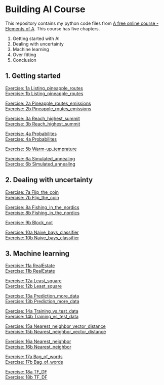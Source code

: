 <!-- This is the markdown template for the final project of the Building AI course, 
created by Reaktor Innovations and University of Helsinki. 
Copy the template, paste it to your GitHub README and edit! -->

#  Building AI Course
This repository contains my python code files from [A free online course - Elements of A](https://buildingai.elementsofai.com/). This course has five chapters.
1.	Getting started with AI
2.	Dealing with uncertainty
3.	Machine learning
4.	Over fitting
5.	Conclusion


## 1. Getting started
[Exercise: 1a Listing_pineapple_routes](https://github.com/Paramj1tKaur/Building-AI-Course/blob/main/Chapter%201%20-getting_started/Exercise1a_listing_pineapple_routes.py) <br>
[Exercise: 1b Listing_pineapple_routes](https://github.com/Paramj1tKaur/Building-AI-Course/blob/main/Chapter%201%20-getting_started/Exercise1b_listing_pineapple_routes.py)

[Exercise: 2a Pineapple_routes_emissions](https://github.com/Paramj1tKaur/Building-AI-Course/blob/main/Chapter%201%20-getting_started/Exercise2a_pineapple_routes_emissions.py)  <br>
[Exercise: 2b Pineapple_routes_emissions](https://github.com/Paramj1tKaur/Building-AI-Course/blob/main/Chapter%201%20-getting_started/Exercise2b_pineapple_routes_emissions.py)

[Exercise: 3a Reach_highest_summit](https://github.com/Paramj1tKaur/Building-AI-Course/blob/main/Chapter%201%20-getting_started/Exercise3a_reach_highest_summit.py)  <br>
[Exercise: 3b Reach_highest_summit](https://github.com/Paramj1tKaur/Building-AI-Course/blob/main/Chapter%201%20-getting_started/Exercise3b_reach_highest_summit%20.py)

[Exercise: 4a Probabilites](https://github.com/Paramj1tKaur/Building-AI-Course/blob/main/Chapter%201%20-getting_started/Exercise4a_probabilites.py)  <br>
[Exercise: 4a Probabilites](https://github.com/Paramj1tKaur/Building-AI-Course/blob/main/Chapter%201%20-getting_started/Exercise4b_probabilites.py)

[Exercise: 5b Warm-up_temprature](https://github.com/Paramj1tKaur/Building-AI-Course/blob/main/Chapter%201%20-getting_started/Exercise5b_warm-up_temprature.py)

[Exercise: 6a Simulated_annealing](https://github.com/Paramj1tKaur/Building-AI-Course/blob/main/Chapter%201%20-getting_started/Exercise6a_simulated_annealing.py)  <br>
[Exercise: 6b Simulated_annealing](https://github.com/Paramj1tKaur/Building-AI-Course/blob/main/Chapter%201%20-getting_started/Exercise6b_simulated_annealing.py)


## 2. Dealing with uncertainty
[Exercise: 7a Flip_the_coin](https://github.com/Paramj1tKaur/Building-AI-Course/blob/main/Chapter%202%20-dealing_with_uncertainity/Exercise7a_flip_the_coin.py) <br>
[Exercise: 7b Flip_the_coin](https://github.com/Paramj1tKaur/Building-AI-Course/blob/main/Chapter%202%20-dealing_with_uncertainity/Exercise7b_flip_the_coin.py)

[Exercise: 8a Fishing_in_the_nordics](https://github.com/Paramj1tKaur/Building-AI-Course/blob/main/Chapter%202%20-dealing_with_uncertainity/Exercise8a_fishing_in_the_nordics..py) <br>
[Exercise: 8b Fishing_in_the_nordics](https://github.com/Paramj1tKaur/Building-AI-Course/blob/main/Chapter%202%20-dealing_with_uncertainity/Exercise8b_fishing_in_the_nordics.py)

[Exercise: 9b Block_not](https://github.com/Paramj1tKaur/Building-AI-Course/blob/main/Chapter%202%20-dealing_with_uncertainity/Exercise9b_block_not.py)

[Exercise: 10a Naive_bays_classifier](https://github.com/Paramj1tKaur/Building-AI-Course/blob/main/Chapter%202%20-dealing_with_uncertainity/Exercise10a_naive_bays_classifier.py) <br>
[Exercise: 10b Naive_bays_classifier](https://github.com/Paramj1tKaur/Building-AI-Course/blob/main/Chapter%202%20-dealing_with_uncertainity/Exercise10b_naive_bays_classifier..py)

## 3. Machine learning
[Exercise: 11a RealEstate](https://github.com/Paramj1tKaur/Building-AI-Course/blob/main/Chapter%203%20-machine%20learnig/Exercise11a_RealEstate.py)  <br>
[Exercise: 11b RealEstate](https://github.com/Paramj1tKaur/Building-AI-Course/blob/main/Chapter%203%20-machine%20learnig/Exercise11b_RealEstate.py)

[Exercise: 12a Least_square](https://github.com/Paramj1tKaur/Building-AI-Course/blob/main/Chapter%203%20-machine%20learnig/Exercsie12a_least_square.py)  <br>
[Exercise: 12b Least_square](https://github.com/Paramj1tKaur/Building-AI-Course/blob/main/Chapter%203%20-machine%20learnig/Exercsie12b_least_square.py)

[Exercise: 13a Prediction_more_data](https://github.com/Paramj1tKaur/Building-AI-Course/blob/main/Chapter%203%20-machine%20learnig/Exercsie13a_prediction_more_data.py)    <br>
[Exercise: 13b Prediction_more_data](https://github.com/Paramj1tKaur/Building-AI-Course/blob/main/Chapter%203%20-machine%20learnig/Exercsie13b_prediction_more_data.py)

[Exercise: 14a Training_vs_test_data](https://github.com/Paramj1tKaur/Building-AI-Course/blob/main/Chapter%203%20-machine%20learnig/Exercsie14a_training_vs_test_data.py)  <br>
[Exercise: 14b Training_vs_test_data](https://github.com/Paramj1tKaur/Building-AI-Course/blob/main/Chapter%203%20-machine%20learnig/Exercsie14b_training_vs_test_data.py)

[Exercise: 15a Nearest_neighbor_vector_distance](https://github.com/Paramj1tKaur/Building-AI-Course/blob/main/Chapter%203%20-machine%20learnig/Exercsie15a_nn_vector_distance.py)  <br>
[Exercise: 15b Nearest_neighbor_vector_distance]( https://github.com/Paramj1tKaur/Building-AI-Course/blob/main/Chapter%203%20-machine%20learnig/Exercsie15b_nn_vector_distance.py)  

[Exercise: 16a Nearest_neighbor](https://github.com/Paramj1tKaur/Building-AI-Course/blob/main/Chapter%203%20-machine%20learnig/Exercsie16a_nearest_neighbor.py)  <br>
[Exercise: 16b Nearest_neighbor](https://github.com/Paramj1tKaur/Building-AI-Course/blob/main/Chapter%203%20-machine%20learnig/Exercsie16b_nearest_neighbor.py) 

[Exercise: 17a Bag_of_words](https://github.com/Paramj1tKaur/Building-AI-Course/blob/main/Chapter%203%20-machine%20learnig/Exercsie17a_bag_of_words.py) <br>
[Exercise: 17b Bag_of_words](https://github.com/Paramj1tKaur/Building-AI-Course/blob/main/Chapter%203%20-machine%20learnig/Exercsie17b_bag_of_words.py)

[Exercise: 18a TF_DF](https://github.com/Paramj1tKaur/Building-AI-Course/blob/main/Chapter%203%20-machine%20learnig/Exercsie18a_tf_df.py) <br>
[Exercise: 18b TF_DF](https://github.com/Paramj1tKaur/Building-AI-Course/blob/main/Chapter%203%20-machine%20learnig/Exercsie18b_tf_df.py)
